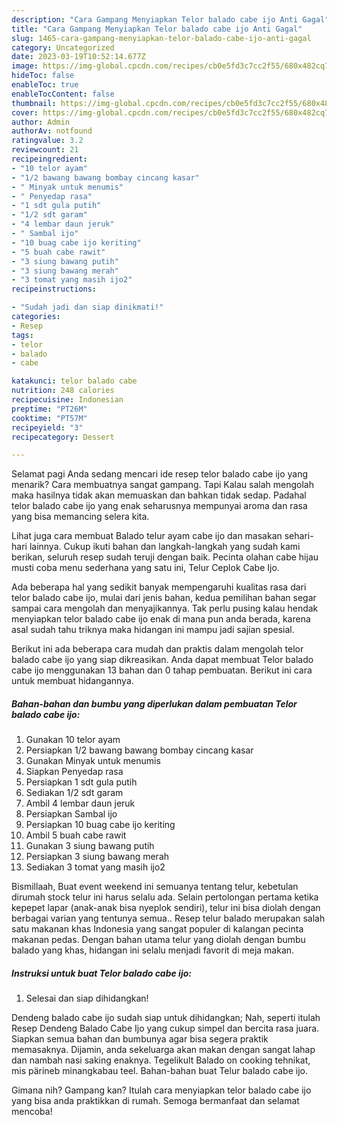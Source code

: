 ```yaml
---
description: "Cara Gampang Menyiapkan Telor balado cabe ijo Anti Gagal"
title: "Cara Gampang Menyiapkan Telor balado cabe ijo Anti Gagal"
slug: 1465-cara-gampang-menyiapkan-telor-balado-cabe-ijo-anti-gagal
category: Uncategorized
date: 2023-03-19T10:52:14.677Z
image: https://img-global.cpcdn.com/recipes/cb0e5fd3c7cc2f55/680x482cq70/telor-balado-cabe-ijo-foto-resep-utama.jpg
hideToc: false
enableToc: true
enableTocContent: false
thumbnail: https://img-global.cpcdn.com/recipes/cb0e5fd3c7cc2f55/680x482cq70/telor-balado-cabe-ijo-foto-resep-utama.jpg
cover: https://img-global.cpcdn.com/recipes/cb0e5fd3c7cc2f55/680x482cq70/telor-balado-cabe-ijo-foto-resep-utama.jpg
author: Admin
authorAv: notfound
ratingvalue: 3.2
reviewcount: 21
recipeingredient:
- "10 telor ayam"
- "1/2 bawang bawang bombay cincang kasar"
- " Minyak untuk menumis"
- " Penyedap rasa"
- "1 sdt gula putih"
- "1/2 sdt garam"
- "4 lembar daun jeruk"
- " Sambal ijo"
- "10 buag cabe ijo keriting"
- "5 buah cabe rawit"
- "3 siung bawang putih"
- "3 siung bawang merah"
- "3 tomat yang masih ijo2"
recipeinstructions:

- "Sudah jadi dan siap dinikmati!"
categories:
- Resep
tags:
- telor
- balado
- cabe

katakunci: telor balado cabe 
nutrition: 248 calories
recipecuisine: Indonesian
preptime: "PT26M"
cooktime: "PT57M"
recipeyield: "3"
recipecategory: Dessert

---
```



Selamat pagi Anda sedang mencari ide resep telor balado cabe ijo yang menarik? Cara membuatnya sangat gampang. Tapi Kalau salah mengolah maka hasilnya tidak akan memuaskan dan bahkan tidak sedap. Padahal telor balado cabe ijo yang enak seharusnya mempunyai aroma dan rasa yang bisa memancing selera kita.


Lihat juga cara membuat Balado telur ayam cabe ijo dan masakan sehari-hari lainnya. Cukup ikuti bahan dan langkah-langkah yang sudah kami berikan, seluruh resep sudah teruji dengan baik. Pecinta olahan cabe hijau musti coba menu sederhana yang satu ini, Telur Ceplok Cabe Ijo.

Ada beberapa hal yang sedikit banyak mempengaruhi kualitas rasa dari telor balado cabe ijo, mulai dari jenis bahan, kedua pemilihan bahan segar sampai cara mengolah dan menyajikannya. Tak perlu pusing kalau hendak menyiapkan telor balado cabe ijo enak di mana pun anda berada, karena asal sudah tahu triknya maka hidangan ini mampu jadi sajian spesial.


Berikut ini ada beberapa cara mudah dan praktis dalam mengolah telor balado cabe ijo yang siap dikreasikan. Anda dapat membuat Telor balado cabe ijo menggunakan 13 bahan dan 0 tahap pembuatan. Berikut ini cara untuk membuat hidangannya.

<!--inarticleads1-->

##### Bahan-bahan dan bumbu yang diperlukan dalam pembuatan Telor balado cabe ijo:

1. Gunakan 10 telor ayam
1. Persiapkan 1/2 bawang bawang bombay cincang kasar
1. Gunakan  Minyak untuk menumis
1. Siapkan  Penyedap rasa
1. Persiapkan 1 sdt gula putih
1. Sediakan 1/2 sdt garam
1. Ambil 4 lembar daun jeruk
1. Persiapkan  Sambal ijo
1. Persiapkan 10 buag cabe ijo keriting
1. Ambil 5 buah cabe rawit
1. Gunakan 3 siung bawang putih
1. Persiapkan 3 siung bawang merah
1. Sediakan 3 tomat yang masih ijo2


Bismillaah, Buat event weekend ini semuanya tentang telur, kebetulan dirumah stock telur ini harus selalu ada. Selain pertolongan pertama ketika kepepet lapar (anak-anak bisa nyeplok sendiri), telur ini bisa diolah dengan berbagai varian yang tentunya semua.. Resep telur balado merupakan salah satu makanan khas Indonesia yang sangat populer di kalangan pecinta makanan pedas. Dengan bahan utama telur yang diolah dengan bumbu balado yang khas, hidangan ini selalu menjadi favorit di meja makan. 

<!--inarticleads2-->

##### Instruksi untuk buat Telor balado cabe ijo:


1. Selesai dan siap dihidangkan!

Dendeng balado cabe ijo sudah siap untuk dihidangkan; Nah, seperti itulah Resep Dendeng Balado Cabe Ijo yang cukup simpel dan bercita rasa juara. Siapkan semua bahan dan bumbunya agar bisa segera praktik memasaknya. Dijamin, anda sekeluarga akan makan dengan sangat lahap dan nambah nasi saking enaknya. Tegelikult Balado on cooking tehnikat, mis pärineb minangkabau teel. Bahan-bahan buat Telur balado cabe ijo. 

Gimana nih? Gampang kan? Itulah cara menyiapkan telor balado cabe ijo yang bisa anda praktikkan di rumah. Semoga bermanfaat dan selamat mencoba!
